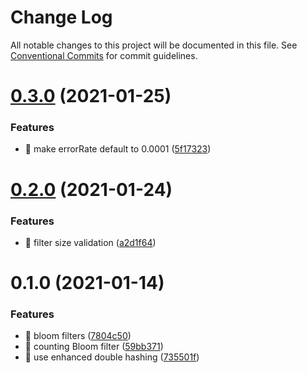 # Change Log

All notable changes to this project will be documented in this file.
See [Conventional Commits](https://conventionalcommits.org) for commit guidelines.

# [0.3.0](https://github.com/PacoteJS/pacote/compare/@pacote/bloom-filter@0.2.0...@pacote/bloom-filter@0.3.0) (2021-01-25)

### Features

- 🎸 make errorRate default to 0.0001 ([5f17323](https://github.com/PacoteJS/pacote/commit/5f17323d7da4661be58426072f0f628292e1b77b))

# [0.2.0](https://github.com/PacoteJS/pacote/compare/@pacote/bloom-filter@0.1.0...@pacote/bloom-filter@0.2.0) (2021-01-24)

### Features

- 🎸 filter size validation ([a2d1f64](https://github.com/PacoteJS/pacote/commit/a2d1f6417cce7349e897adc3b0e89e0875c7bc7b))

# 0.1.0 (2021-01-14)

### Features

- 🎸 bloom filters ([7804c50](https://github.com/PacoteJS/pacote/commit/7804c5091746a5c4de8f3a08d03ce91fe64ad40b))
- 🎸 counting Bloom filter ([59bb371](https://github.com/PacoteJS/pacote/commit/59bb3716486fca1c6ba9c71bd55ff1806421e25c))
- 🎸 use enhanced double hashing ([735501f](https://github.com/PacoteJS/pacote/commit/735501fbdd7cec77a9162a959885124497dafdd7))
